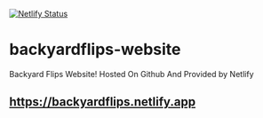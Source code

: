 [![Netlify Status](https://api.netlify.com/api/v1/badges/0938daeb-6da2-4769-868b-29c6621d3904/deploy-status)](https://app.netlify.com/sites/backyardflips/deploys)
# backyardflips-website
Backyard Flips Website!
Hosted On Github And Provided by Netlify
## https://backyardflips.netlify.app
